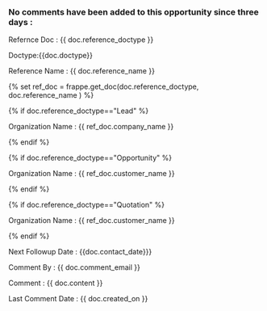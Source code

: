 <h3><p>No comments have been added to this opportunity since three days :</p></h3>
<p>Refernce Doc : {{ doc.reference_doctype }}</p>
<p> Doctype:{{doc.doctype}}<p>
<p>Reference Name : {{ doc.reference_name }}</p>
{% set ref_doc = frappe.get_doc(doc.reference_doctype, doc.reference_name ) %}

{% if doc.reference_doctype=="Lead" %}
<p>Organization Name : {{ ref_doc.company_name }}</p>
{% endif %}

{% if doc.reference_doctype=="Opportunity" %}
<p>Organization Name : {{ ref_doc.customer_name }}</p>
{% endif %}

{% if doc.reference_doctype=="Quotation" %}
<p>Organization Name : {{ ref_doc.customer_name }}</p>
{% endif %}
<p>Next Followup Date : {{doc.contact_date}}}
<p>Comment By : {{ doc.comment_email }}</p>
<p>Comment : {{ doc.content }}</p>
<p>Last Comment Date : {{ doc.created_on }}</p>